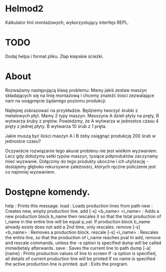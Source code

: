 # Helmod2
Kalkulator linii montażowych, wykorzystujący interfejs REPL.

# TODO 
Dodaj helpa i format pliku. Złap kiepskie ścieżki.

# About
Rozważamy następującą klasę problemu:
Mamy jakiś zestaw maszyn składających się na linię montażową i chcemy znaleźć ilości zezwalające nam na osiągnięcie żądanego poziomu produkcji.

Najlepiej zobrazować na przykładzie.
Będziemy tworzyć śrubki z metalowych płyt.
Mamy 2 typy maszyn. Masszyna A dzieli płyty na pręty, B wytwarza śruby z prętów.
Powiedzmy, że A wytwarza w jednostce czasu 4 pręty z jednej płyty.
B wytwarza 10 śrub z 1 pręta.

Jakie muszą być ilości maszyn A i B żeby osiągnąć produkcję 200 śrub w jednostce czasu?

Oczywiście rozwiązanie tego akurat problenu nie jest wielkim wyzwaniem.
Lecz gdy dołożymy setki typów maszyn, tysiące półproduktów zaczynamy mieć wyzwanie.
Dołączmy do tego produkty uboczne i ich utylizację - dostajemy głęboko rekursywne zależności, których ręczne policzenie jest co najmniej wyzwaniem.

# Dostępne komendy.
help                              : Prints this message.
load  <path>                      : Loads production lines from path
new <name>                        : Creates new, empty production line.
add [-s] <b_name> <i_name> <pval> : Adds a new production block b_name
                                    then rescales it so that
                                    the total production of i_name
                                    in the entire line will be equal p_val.
                                    If production block b_name already exists
                                    does not add a 2nd time, only rescales.
remove [-s] <b_name>              : Removes a production block.
rescale [-s] <i_name> <pval>      : Rescales the entire line,
                                    so that the production of i_name reaches pval
In add, remove and rescale commands, unless the -s option is specified
dump will be called immedietaly afterwards.
save <path>                       : Saves the current line to path
dump [-a] [name]                  : Prints production values of <name> line to screen
                                    If -a option is specified,
                                    all details of current production line will be printed
                                    If no name is specified
                                    the active production line is printed.
quit                              : Exits the program.